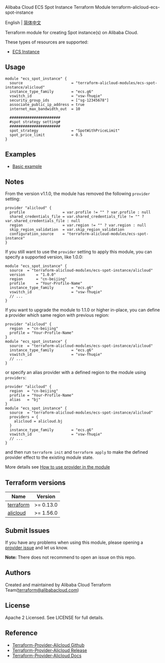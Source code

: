 Alibaba Cloud ECS Spot Instance Terraform Module
terraform-alicloud-ecs-spot-instance


English | [简体中文](https://github.com/terraform-alicloud-modules/terraform-alicloud-ecs-spot-instance/blob/master/README-CN.md)

Terraform module for creating Spot instance(s) on Alibaba Cloud.

These types of resources are supported:

* [ECS Instance](https://www.terraform.io/docs/providers/alicloud/r/instance.html)


## Usage

```hcl
module "ecs_spot_instance" {
  source                      = "terraform-alicloud-modules/ecs-spot-instance/alicloud"
  instance_type_family        = "ecs.g6"
  vswitch_id                  = "vsw-fhuqie"
  security_group_ids          = ["sg-12345678"]
  associate_public_ip_address = true
  internet_max_bandwidth_out  = 10
  
  #######################
  #spot strategy setting#
  #######################
  spot_strategy               = "SpotWithPriceLimit"
  spot_price_limit            = 0.5
}

```

## Examples

* [Basic example](https://github.com/terraform-alicloud-modules/terraform-alicloud-ecs-spot-instance/tree/master/examples/complete)

## Notes
From the version v1.1.0, the module has removed the following `provider` setting:

```hcl
provider "alicloud" {
  profile                 = var.profile != "" ? var.profile : null
  shared_credentials_file = var.shared_credentials_file != "" ? var.shared_credentials_file : null
  region                  = var.region != "" ? var.region : null
  skip_region_validation  = var.skip_region_validation
  configuration_source    = "terraform-alicloud-modules/ecs-spot-instance"
}
```

If you still want to use the `provider` setting to apply this module, you can specify a supported version, like 1.0.0:

```hcl
module "ecs_spot_instance" {
  source  = "terraform-alicloud-modules/ecs-spot-instance/alicloud"
  version     = "1.0.0"
  region      = "cn-beijing"
  profile     = "Your-Profile-Name"
  instance_type_family        = "ecs.g6"
  vswitch_id                  = "vsw-fhuqie"
  // ...
}
```

If you want to upgrade the module to 1.1.0 or higher in-place, you can define a provider which same region with
previous region:

```hcl
provider "alicloud" {
  region  = "cn-beijing"
  profile = "Your-Profile-Name"
}
module "ecs_spot_instance" {
  source  = "terraform-alicloud-modules/ecs-spot-instance/alicloud"
  instance_type_family        = "ecs.g6"
  vswitch_id                  = "vsw-fhuqie"
  // ...
}
```
or specify an alias provider with a defined region to the module using `providers`:

```hcl
provider "alicloud" {
  region  = "cn-beijing"
  profile = "Your-Profile-Name"
  alias   = "bj"
}
module "ecs_spot_instance" {
  source  = "terraform-alicloud-modules/ecs-spot-instance/alicloud"
  providers = {
    alicloud = alicloud.bj
  }
  instance_type_family        = "ecs.g6"
  vswitch_id                  = "vsw-fhuqie"
  // ...
}
```

and then run `terraform init` and `terraform apply` to make the defined provider effect to the existing module state.

More details see [How to use provider in the module](https://www.terraform.io/docs/language/modules/develop/providers.html#passing-providers-explicitly)

## Terraform versions

| Name | Version |
|------|---------|
| <a name="requirement_terraform"></a> [terraform](#requirement\_terraform) | >= 0.13.0 |
| <a name="requirement_alicloud"></a> [alicloud](#requirement\_alicloud) | >= 1.56.0 |

Submit Issues
-------------
If you have any problems when using this module, please opening a [provider issue](https://github.com/terraform-providers/terraform-provider-alicloud/issues/new) and let us know.

**Note:** There does not recommend to open an issue on this repo.

Authors
-------
Created and maintained by Alibaba Cloud Terraform Team(terraform@alibabacloud.com)

License
----
Apache 2 Licensed. See LICENSE for full details.

Reference
---------
* [Terraform-Provider-Alicloud Github](https://github.com/terraform-providers/terraform-provider-alicloud)
* [Terraform-Provider-Alicloud Release](https://releases.hashicorp.com/terraform-provider-alicloud/)
* [Terraform-Provider-Alicloud Docs](https://www.terraform.io/docs/providers/alicloud/index.html)